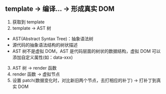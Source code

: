 ## template -> 编译... -> 形成真实 DOM

1. 获取到 template
2. template -> AST 树

- AST(Abstract Syntax Tree)：抽象语法树
- 源代码的抽象语法结构的树状描述
- AST 树不是虚拟 DOM，AST 是代码层面的树状的数据结构，虚拟 DOM 可以添加自定义属性(如：data-xxx)

3. AST 树 -> render 函数
4. render 函数 -> 虚拟节点
5. 设置 patch(数据变化时，对比新旧两个节点，去打相应的补丁) -> 打补丁到真实 DOM
